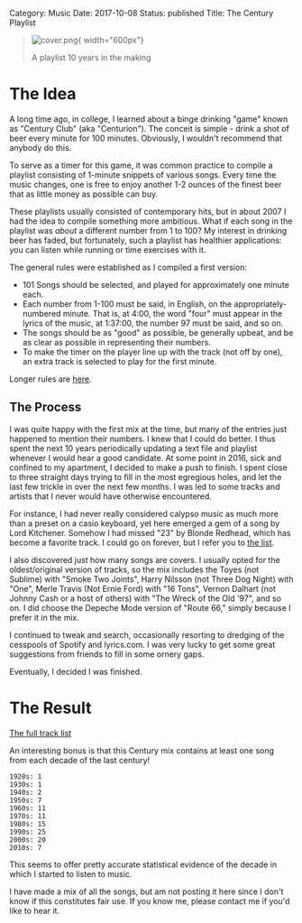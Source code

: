 Category: Music
Date: 2017-10-08
Status: published
Title: The Century Playlist

> ![cover.png](images/older_posts/2017/10/cover.png){ width="600px"}
>
> A playlist 10 years in the making

# The Idea

A long time ago, in college, I learned about a binge drinking "game"
known as "Century Club" (aka "Centurion"). The conceit is simple -
drink a shot of beer every minute for 100 minutes. Obviously, I
wouldn't recommend that anybody do this.

To serve as a timer for this game, it was common practice to compile a
playlist consisting of 1-minute snippets of various songs. Every time
the music changes, one is free to enjoy another 1-2 ounces of the finest
beer that as little money as possible can buy.

These playlists usually consisted of contemporary hits, but in about
2007 I had the idea to compile something more ambitious. What if each
song in the playlist was *about* a different number from 1 to 100? My
interest in drinking beer has faded, but fortunately, such a playlist
has healthier applications: you can listen while running or time
exercises with it.

The general rules were established as I compiled a first version:

* 101 Songs should be selected, and played for approximately one minute each.
* Each number from 1-100 must be said, in English, on the
  appropriately-numbered minute. That is, at 4:00, the word "four"
  must appear in the lyrics of the music, at 1:37:00, the number 97 must
  be said, and so on.
* The songs should be as "good" as possible, be generally upbeat,
  and be as clear as possible in representing their numbers.
* To make the timer on the player line up with the track (not off by
  one), an extra track is selected to play for the first minute.

Longer rules are [here](https://www.bitbucket.org/psanan/century).

## The Process

I was quite happy with the first mix at the time, but many of the
entries just happened to mention their numbers. I knew that I could do
better. I thus spent the next 10 years periodically updating a text file
and playlist whenever I would hear a good candidate. At some point in
2016, sick and confined to my apartment, I decided to make a push to
finish. I spent close to three straight days trying to fill in the most
egregious holes, and let the last few trickle in over the next few
months. I was led to some tracks and artists that I never would have
otherwise encountered.

For instance, I had never really considered calypso music as much more
than a preset on a casio keyboard, yet here emerged a gem of a song by
Lord Kitchener. Somehow I had missed "23" by Blonde Redhead, which has
become a favorite track. I could go on forever, but I refer you to [the
list](https://www.bitbucket.org/psanan/century).

I also discovered just how many songs are covers. I usually opted for
the oldest/original version of tracks, so the mix includes the Toyes
(not Sublime) with "Smoke Two Joints", Harry Nilsson (not Three Dog
Night) with "One", Merle Travis (Not Ernie Ford) with "16 Tons",
Vernon Dalhart (not Johnny Cash or a host of others) with "The Wreck of
the Old '97", and so on. I did choose the Depeche Mode version of
"Route 66," simply because I prefer it in the mix.

I continued to tweak and search, occasionally resorting to dredging of
the cesspools of Spotify and lyrics.com. I was very lucky to get some
great suggestions from friends to fill in some ornery gaps.

Eventually, I decided I was finished.

# The Result

[The full track list](https://www.bitbucket.org/psanan/century)

An interesting bonus is that this Century mix contains at least one
  song from each decade of the last century!
```
1920s: 1
1930s: 1
1940s: 2
1950s: 7
1960s: 11
1970s: 11
1980s: 15
1990s: 25
2000s: 20
2010s: 7
```

This seems to offer pretty accurate statistical evidence of the decade
in which I started to listen to music.

I have made a mix of all the songs, but am not posting it here since I
don't know if this constitutes fair use. If you know me, please contact
me if you'd like to hear it.
